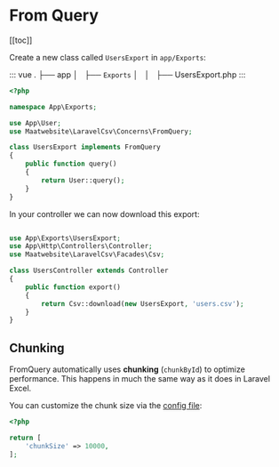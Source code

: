 # From Query

[[toc]]

Create a new class called `UsersExport` in `app/Exports`:

::: vue
.
├── app
│   ├── `Exports` 
│   │   ├── UsersExport.php
:::

```php
<?php

namespace App\Exports;

use App\User;
use Maatwebsite\LaravelCsv\Concerns\FromQuery;

class UsersExport implements FromQuery
{
    public function query()
    {
        return User::query();
    }
}
```

In your controller we can now download this export:

```php

use App\Exports\UsersExport;
use App\Http\Controllers\Controller;
use Maatwebsite\LaravelCsv\Facades\Csv;

class UsersController extends Controller 
{
    public function export() 
    {
        return Csv::download(new UsersExport, 'users.csv');
    }
}
```

## Chunking
FromQuery automatically uses __chunking__ (`chunkById`) to optimize performance. This happens in much the same way as it does in Laravel Excel. 

You can customize the chunk size via the [config file](/csv/1.0/exports/configuration.html#query-chunk-size):

```php
<?php

return [
    'chunkSize' => 10000,
];
```
